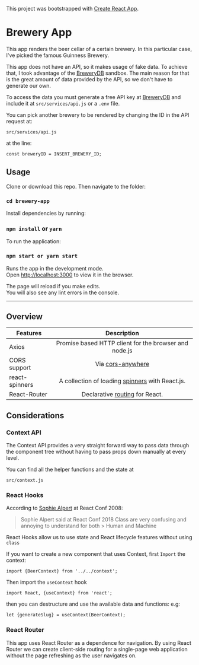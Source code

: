 This project was bootstrapped with [Create React App](https://github.com/facebook/create-react-app).

# Brewery App

This app renders the beer cellar of a certain brewery. In this particular case, I've picked the famous Guinness Brewery.

This app does not have an API, so it makes usage of fake data. To achieve that, I took advantage of the [BreweryDB](https://brewerydb.com) sandbox. The main reason for that is the great amount of data provided by the API, so we don't have to generate our own.

To access the data you must generate a free API key at [BreweryDB](https://brewerydb.com) and include it at `src/services/api.js` or a `.env` file.

You can pick another brewery to be rendered by changing the ID in the API request at:

```
src/services/api.js
```

at the line:

```
const breweryID = INSERT_BREWERY_ID;
```

## Usage

Clone or download this repo. Then navigate to the folder:

### `cd brewery-app`

Install dependencies by running:

### `npm install` or `yarn`

To run the application:

### `npm start or yarn start`

Runs the app in the development mode.<br />
Open [http://localhost:3000](http://localhost:3000) to view it in the browser.

The page will reload if you make edits.<br />
You will also see any lint errors in the console.

---

## Overview

| Features       |                                           Description                                           |
| -------------- | :---------------------------------------------------------------------------------------------: |
| Axios          |                      Promise based HTTP client for the browser and node.js                      |
| CORS support   |                  Via [cors-anywhere](https://github.com/Rob--W/cors-anywhere)                   |
| react-spinners | A collection of loading [spinners](https://www.npmjs.com/package/react-spinners) with React.js. |
| React-Router   |          Declarative [routing](https://www.npmjs.com/package/react-router) for React.           |

## Considerations

### Context API

The Context API provides a very straight forward way to pass data through the component tree without having to pass props down manually at every level.

You can find all the helper functions and the state at

```
src/context.js
```

### React Hooks

According to [Sophie Alpert](https://github.com/sophiebits) at React Conf 2008:

> Sophie Alpert said at React Conf 2018 Class are very confusing and annoying to understand for both > Human and Machine

React Hooks allow us to use state and React lifecycle features without using `class`

If you want to create a new component that uses Context, first `Import` the context:

```
import {BeerContext} from '../../context';
```

Then import the `useContext` hook

```
import React, {useContext} from 'react';
```

then you can destructure and use the available data and functions:
e.g:

```
let {generateSlug} = useContext(BeerContext);
```

### React Router

This app uses React Router as a dependence for navigation. By using React Router we can create client-side routing for a single-page web application without the page refreshing as the user navigates on.
